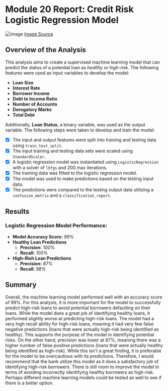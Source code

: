 # Module 20 Report: Credit Risk Logistic Regression Model

![image](https://github.com/lvit001/credit-risk-classification/assets/140283164/a3d7e75b-b727-4423-8737-4b093413aab4) [Image Source](https://www.google.com/url?sa=i&url=https%3A%2F%2Fburgosandbrein.com%2FFactors-and-How-to-Avoid-Them-3564442.html&psig=AOvVaw2B-rO60fph4Pk8A92Q3elk&ust=1709416737061000&source=images&cd=vfe&opi=89978449&ved=0CBMQjRxqFwoTCJjlid2H1IQDFQAAAAAdAAAAABAE)

## Overview of the Analysis

This analysis aims to create a supervised machine learning model that can predict the status of a potential loan as *healthy* or *high-risk*. The following features were used as input variables to develop the model:

* **Loan Size**
* **Interest Rate**
* **Borrower Income**
* **Debt to Income Ratio**
* **Number of Accounts**
* **Derogatory Marks**
* **Total Debt**

Additionally, **Loan Status**, a binary variable, was used as the output variable. The following steps were taken to develop and train the model:

* [x] The input and output features were split into training and testing data using `train_test_split`.
* [x] The input training and testing data sets were scaled using `StandardScaler`.
* [x] A logistic regression model was instantiated using `LogisticRegression` with a solver of `lbfgs` and 200 max iterations.
* [x] The training data was fitted to the logistic regression model.
* [x] The model was used to make predictions based on the testing input data.
* [x] The predictions were compared to the testing output data utilizing a `confusion_matrix` and a `classification_report`.

## Results

### Logistic Regression Model Performance:
  * **Model Accuracy Score:** _99%_
  * **Healthy Loan Predictions**
    * **Precision:** _100%_
    * **Recall:** _100%_
  * **High-Rish Loan Predictions**
    * **Precision:** _87%_
    * **Recall:** _98%_

## Summary

Overall, the machine learning model performed well with an accuracy score of 99%. For this analysis, it is more important for the model to successfully predict high-risk loans to avoid potential borrowers defaulting on their loans. While the model does a great job of identifying healthy loans, it performed slightly worse at predicting high-risk loans. The model had a very high recall ability for high-risk loans, meaning it had very few false negative predictions (loans that were actually high-risk being identified as healthy). This supports the purpose of the model in identifying potential risks. On the other hand, precision was lower at 87%, meaning there was a higher number of false positive predictions (loans that were actually healthy being identified as high-risk). While this isn't a great finding, it is preferable for the model to be overcautious with its predictions. Therefore, I would recommend that the bank utilize this model as it does a satisfactory job of identifying high-risk borrowers. There is still room to improve the model in terms of avoiding incorrectly identifying healthy borrowers as high-risk. Perhaps different machine learning models could be tested as well to see if there is a better option.
